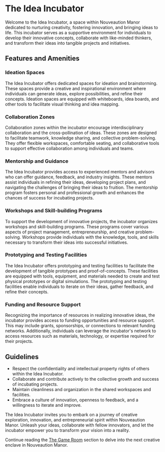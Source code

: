 # The Idea Incubator

Welcome to the Idea Incubator, a space within Nouveaution Manor dedicated to nurturing creativity, fostering innovation, and bringing ideas to life. This incubator serves as a supportive environment for individuals to develop their innovative concepts, collaborate with like-minded thinkers, and transform their ideas into tangible projects and initiatives.

## Features and Amenities

### Ideation Spaces
The Idea Incubator offers dedicated spaces for ideation and brainstorming. These spaces provide a creative and inspirational environment where individuals can generate ideas, explore possibilities, and refine their concepts. Ideation spaces are equipped with whiteboards, idea boards, and other tools to facilitate visual thinking and idea mapping.

### Collaboration Zones
Collaboration zones within the incubator encourage interdisciplinary collaboration and the cross-pollination of ideas. These zones are designed to facilitate teamwork, knowledge sharing, and collective problem-solving. They offer flexible workspaces, comfortable seating, and collaborative tools to support effective collaboration among individuals and teams.

### Mentorship and Guidance
The Idea Incubator provides access to experienced mentors and advisors who can offer guidance, feedback, and industry insights. These mentors assist individuals in refining their ideas, developing project plans, and navigating the challenges of bringing their ideas to fruition. The mentorship program fosters personal and professional growth and enhances the chances of success for incubating projects.

### Workshops and Skill-building Programs
To support the development of innovative projects, the incubator organizes workshops and skill-building programs. These programs cover various aspects of project management, entrepreneurship, and creative problem-solving. Workshops provide individuals with the knowledge, tools, and skills necessary to transform their ideas into successful initiatives.

### Prototyping and Testing Facilities
The Idea Incubator offers prototyping and testing facilities to facilitate the development of tangible prototypes and proof-of-concepts. These facilities are equipped with tools, equipment, and materials needed to create and test physical prototypes or digital simulations. The prototyping and testing facilities enable individuals to iterate on their ideas, gather feedback, and refine their concepts.

### Funding and Resource Support
Recognizing the importance of resources in realizing innovative ideas, the incubator provides access to funding opportunities and resource support. This may include grants, sponsorships, or connections to relevant funding networks. Additionally, individuals can leverage the incubator's network to access resources such as materials, technology, or expertise required for their projects.

## Guidelines

- Respect the confidentiality and intellectual property rights of others within the Idea Incubator.
- Collaborate and contribute actively to the collective growth and success of incubating projects.
- Maintain cleanliness and organization in the shared workspaces and facilities.
- Embrace a culture of innovation, openness to feedback, and a willingness to iterate and improve.

The Idea Incubator invites you to embark on a journey of creative exploration, innovation, and entrepreneurial spirit within Nouveaution Manor. Unleash your ideas, collaborate with fellow innovators, and let the incubator empower you to transform your vision into a reality.

Continue reading the [The Game Room](../07-the-game-room/index.md) section to delve into the next creative enclave in Nouveaution Manor.
